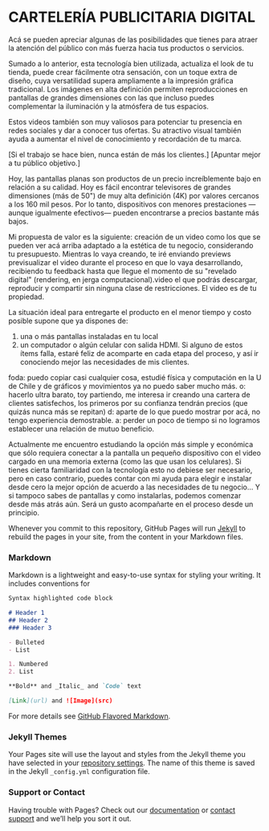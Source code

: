 # CARTELERÍA PUBLICITARIA DIGITAL

Acá se pueden apreciar algunas de las posibilidades que tienes para atraer la atención del público con más fuerza hacia tus productos o servicios. 

Sumado a lo anterior, esta tecnología bien utilizada, actualiza el look de tu tienda, puede crear fácilmente otra sensación,  con un toque extra de diseño, cuya versatilidad supera ampliamente a la impresión gráfica tradicional. Los imágenes en alta definición permiten reproducciones en pantallas de grandes dimensiones con las que incluso puedes complementar la iluminación y la atmósfera de tus espacios.

Estos videos también son muy valiosos para potenciar tu presencia en redes sociales y dar a conocer tus ofertas. Su atractivo visual también ayuda a aumentar el nivel de conocimiento y recordación de tu marca. 

[Si el trabajo se hace bien, nunca están de más los clientes.]
[Apuntar mejor a tu público objetivo.]

Hoy, las pantallas planas son productos de un precio increíblemente bajo en relación a su calidad. Hoy es fácil encontrar televisores de grandes dimensiones (más de 50") de muy alta definición (4K) por valores cercanos a los 160 mil pesos. Por lo tanto, dispositivos con menores prestaciones —aunque igualmente efectivos— pueden encontrarse a precios bastante más bajos.

Mi propuesta de valor es la siguiente: creación de un video como los que se pueden ver acá arriba adaptado a la estética de tu negocio, considerando tu presupuesto.
Mientras lo vaya creando, te iré enviando previews previsualizar el video durante el proceso en que lo vaya desarrollando, recibiendo tu feedback hasta que llegue el momento de su "revelado digital" (rendering, en jerga computacional).video el que podrás descargar, reproducir y compartir sin ninguna clase de restricciones. El video es de tu propiedad.

La situación ideal para entregarte el producto en el menor tiempo y costo posible supone que ya dispones de:
1. una o más pantallas instaladas en tu local
2. un computador o algún celular con salida HDMI.
Si alguno de estos ítems falla, estaré feliz de acomparte en cada etapa del proceso, y así ir conociendo mejor las necesidades de mis clientes.

foda: puedo copiar casi cualquier cosa, estudié física y computación en la U de Chile y de gráficos y movimientos ya no puedo saber mucho más.
o: hacerlo ultra barato, toy partiendo, me interesa ir creando una cartera de clientes satisfechos, los primeros por su confianza tendrán precios (que quizás nunca más se repitan)
d: aparte de lo que puedo mostrar por acá, no tengo experiencia demostrable.
a: perder un poco de tiempo si no logramos establecer una relación de mutuo beneficio. 

Actualmente me encuentro estudiando la opción más simple y económica que sólo requiera conectar a la pantalla un pequeño dispositivo con el video cargado en una memoria externa (como las que usan los celulares). Si tienes cierta familiaridad con la tecnología esto no debiese ser necesario, pero en caso contrario, puedes contar con mi ayuda para elegir e instalar desde cero la mejor opción de acuerdo a las necesidades de tu negocio... Y si tampoco sabes de pantallas y como instalarlas, podemos comenzar desde más atrás aún. Será un gusto acompañarte en el proceso desde un principio.

Whenever you commit to this repository, GitHub Pages will run [Jekyll](https://jekyllrb.com/) to rebuild the pages in your site, from the content in your Markdown files.

### Markdown

Markdown is a lightweight and easy-to-use syntax for styling your writing. It includes conventions for

```markdown
Syntax highlighted code block

# Header 1
## Header 2
### Header 3

- Bulleted
- List

1. Numbered
2. List

**Bold** and _Italic_ and `Code` text

[Link](url) and ![Image](src)
```

For more details see [GitHub Flavored Markdown](https://guides.github.com/features/mastering-markdown/).

### Jekyll Themes

Your Pages site will use the layout and styles from the Jekyll theme you have selected in your [repository settings](https://github.com/cbriones/motiongraphics/settings). The name of this theme is saved in the Jekyll `_config.yml` configuration file.

### Support or Contact

Having trouble with Pages? Check out our [documentation](https://help.github.com/categories/github-pages-basics/) or [contact support](https://github.com/contact) and we’ll help you sort it out.
